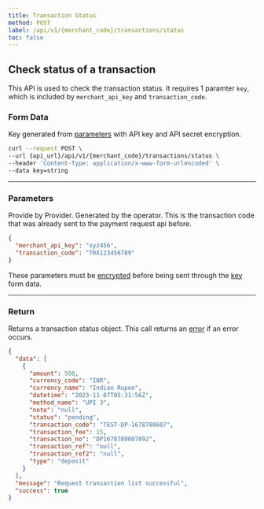 ```yaml
---
title: Transaction Status
method: POST
label: /api/v1/{merchant_code}/transactions/status
toc: false
---
```


<x-row>
<x-col class="lg:max-w-md">

## Check status of a transaction

This API is used to check the transaction status. It requires 1 paramter `key`, which is included by
`merchant_api_key` and `transaction_code`.

### Form Data

<x-properties>
  <x-property name="key" type="string" required>
  
  Key generated from [parameters](#parameters) with API key and API secret encryption.
  </x-property>
</x-properties>

</x-col>
<x-col sticky>

```bash title="cURL"
curl --request POST \
--url {api_url}/api/v1/{merchant_code}/transactions/status \
--header 'Content-Type: application/x-www-form-urlencoded' \
--data key=string
```

<x-sandbox method="POST" contentType="application/x-www-form-urlencoded" url="/api/v1/{merchant_code}/transactions/status" payload='key={key}' />

</x-col>
</x-row>

---

<x-row>
<x-col class="lg:max-w-md">

### Parameters

<x-properties>
    <x-property name="merchant_api_key" type="string" required>
        Provide by Provider.
    </x-property>
    <x-property name="transaction_code" type="number" required>
        Generated by the operator. This is the transaction code that was already sent to the payment request api before.
    </x-property>
</x-properties>

</x-col>
<x-col sticky>

```json title="Parameters object"
{
  "merchant_api_key": "xyz456",
  "transaction_code": "TRX123456789"
}
```
These parameters must be [encrypted](/api/authentication) before being sent through the [key](#query-parameters) form data.

</x-col>
</x-row>

---

<x-row>
<x-col class="lg:max-w-md">

### Return

Returns a transaction status object. This call returns an [error](/api/errors) if an error occurs.

</x-col>
<x-col sticky>

```json title="Response"
{
  "data": [
    {
      "amount": 500,
      "currency_code": "INR",
      "currency_name": "Indian Rupee",
      "datetime": "2023-11-07T05:31:56Z",
      "method_name": "UPI 3",
      "note": "null",
      "status": "pending",
      "transaction_code": "TEST-DP-1678780607",
      "transaction_fee": 15,
      "transaction_no": "DP1678780607892",
      "transaction_ref": "null",
      "transaction_ref2": "null",
      "type": "deposit"
    }
  ],
  "message": "Request transaction list successful",
  "success": true
}
```

</x-col>
</x-row>
